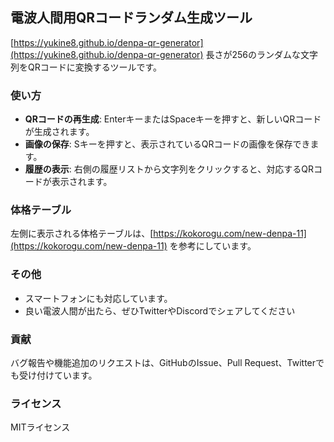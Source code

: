 ## 電波人間用QRコードランダム生成ツール
[https://yukine8.github.io/denpa-qr-generator](https://yukine8.github.io/denpa-qr-generator)
長さが256のランダムな文字列をQRコードに変換するツールです。

### 使い方
-   **QRコードの再生成**: EnterキーまたはSpaceキーを押すと、新しいQRコードが生成されます。
-   **画像の保存**: Sキーを押すと、表示されているQRコードの画像を保存できます。
-   **履歴の表示**: 右側の履歴リストから文字列をクリックすると、対応するQRコードが表示されます。

### 体格テーブル
左側に表示される体格テーブルは、[https://kokorogu.com/new-denpa-11](https://kokorogu.com/new-denpa-11) を参考にしています。

### その他
-   スマートフォンにも対応しています。
-   良い電波人間が出たら、ぜひTwitterやDiscordでシェアしてください

### 貢献
バグ報告や機能追加のリクエストは、GitHubのIssue、Pull Request、Twitterでも受け付けています。

### ライセンス
MITライセンス